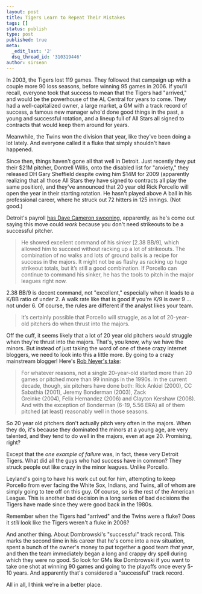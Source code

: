 ```yaml
---
layout: post
title: Tigers Learn to Repeat Their Mistakes
tags: []
status: publish
type: post
published: true
meta:
  _edit_last: '2'
  dsq_thread_id: '310319446'
author: sirsean
---
```

In 2003, the Tigers lost 119 games. They followed that campaign up with a couple more 90 loss seasons, before winning 95 games in 2006. If you'll recall, everyone took that success to mean that the Tigers had "arrived," and would be the powerhouse of the AL Central for years to come. They had a well-capitalized owner, a large market, a GM with a track record of success, a famous new manager who'd done good things in the past, a young and successful rotation, and a lineup full of All Stars all signed to contracts that would keep them around for years.

Meanwhile, the Twins won the division that year, like they've been doing a lot lately. And everyone called it a fluke that simply shouldn't have happened.

Since then, things haven't gone all that well in Detroit. Just recently they put their $21M pitcher, Dontrell Willis, onto the disabled list for "anxiety," they released DH Gary Sheffield despite owing him $14M for 2009 (apparently realizing that all those All Stars they have signed to contracts all play the same position), and they've announced that 20 year old Rick Porcello will open the year in their starting rotation. He hasn't played above A ball in his professional career, where he struck out 72 hitters in 125 innings. (Not good.)

Detroit's payroll <a href="http://www.fangraphs.com/blogs/index.php/porcello-to-the-show/">has Dave Cameron swooning</a>, apparently, as he's come out saying this move could <em>work</em> because you don't need strikeouts to be a successful pitcher.
<blockquote>He showed excellent command of his sinker [2.38 BB/9], which allowed him to succeed without racking up a lot of strikeouts. The combination of no walks and lots of ground balls is a recipe for success in the majors. It might not be as flashy as racking up huge strikeout totals, but it’s still a good combination. If Porcello can continue to command his sinker, he has the tools to pitch in the major leagues right now.</blockquote>
2.38 BB/9 is decent command, not "excellent," especially when it leads to a K/BB ratio of under 2. A walk rate like that is good if you're K/9 is over 9 ... not under 6. Of course, the rules are different if the analyst likes your team.
<blockquote>It’s certainly possible that Porcello will struggle, as a lot of 20-year-old pitchers do when thrust into the majors.</blockquote>
Off the cuff, it seems likely that a lot of 20 year old pitchers <em>would</em> struggle when they're thrust into the majors. That's, you know, why we have the minors. But instead of just taking the word of one of these crazy internet bloggers, we need to look into this a little more. By going to a crazy mainstream blogger! Here's <a href="http://insider.espn.go.com/espn/blog/index?entryID=4034469&amp;searchName=Neyer_Rob&amp;campaign=rsssrch&amp;source=neyer_rob">Rob Neyer's take</a>:
<blockquote>For whatever reasons, not a single 20-year-old started more than 20 games or pitched more than 99 innings in the 1990s. In the current decade, though, six pitchers have done both: Rick Ankiel (2000), CC Sabathia (2001), Jeremy Bonderman (2003), Zack Greinke (2004), Felix Hernandez (2006) and Clayton Kershaw (2008). And with the exception of Bonderman (6-19, 5.56 ERA) all of them pitched (at least) reasonably well in those seasons.</blockquote>
So 20 year old pitchers don't actually pitch very often in the majors. When they do, it's because they dominated the minors at a young age, are very talented, and they tend to do well in the majors, even at age 20. Promising, right?

Except that the <em>one example of failure</em> was, in fact, these very Detroit Tigers. What did all the guys who had success have in common? They struck people out like crazy in the minor leagues. Unlike Porcello.

Leyland's going to have his work cut out for him, attempting to keep Porcello from ever facing the White Sox, Indians, and Twins, all of whom are simply going to tee off on this guy. Of course, so is the rest of the American League. This is another bad decision in a long series of bad decisions the Tigers have made since they were good back in the 1980s.

Remember when the Tigers had "arrived" and the Twins were a fluke? Does it <em>still</em> look like the Tigers weren't a fluke in 2006?

And another thing. About Dombrowski's "successful" track record. This marks the second time in his career that he's come into a new situation, spent a bunch of the owner's money to put together a good team <em>that year</em>, and then the team immediately began a long and crappy dry spell during which they were no good. So look for GMs like Dombrowski if you want to take one shot at winning 90 games and going to the playoffs once every 5-10 years. And apparently that's considered a "successful" track record.

All in all, I think we're in a better place.
